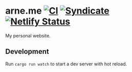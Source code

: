 # arne.me [![CI](https://github.com/bahlo/arne.me/actions/workflows/ci.yaml/badge.svg)](https://github.com/bahlo/arne.me/actions/workflows/ci.yaml) [![Syndicate](https://github.com/bahlo/arne.me/actions/workflows/syndicate.yaml/badge.svg)](https://github.com/bahlo/arne.me/actions/workflows/syndicate.yaml) [![Netlify Status](https://api.netlify.com/api/v1/badges/2485cf2e-e6a6-4a0f-b412-a929e0d3a379/deploy-status)](https://app.netlify.com/sites/arne-me/deploys)

My personal website.

## Development

Run `cargo run watch` to start a dev server with hot reload.
